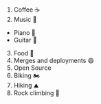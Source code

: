 1. Coffee ☕
2. Music 🎵
 * Piano 🎹
 * Guitar 🎸
3. Food 🥘
4. Merges and deployments 😄
5. Open Source 
6. Biking 🏍️
7. Hiking ⛰️
8. Rock climbing 🧗
